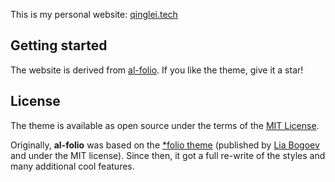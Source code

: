 This is my personal website: [qinglei.tech](https://qinglei.tech/)

## Getting started

The website is derived from [al-folio](https://github.com/alshedivat/al-folio).
If you like the theme, give it a star!

## License

The theme is available as open source under the terms of the [MIT License](https://opensource.org/licenses/MIT).

Originally, **al-folio** was based on the [\*folio theme](https://github.com/bogoli/-folio) (published by [Lia Bogoev](http://liabogoev.com) and under the MIT license).
Since then, it got a full re-write of the styles and many additional cool features.
